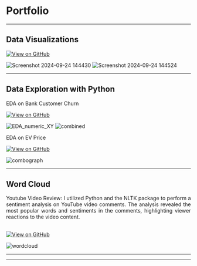 <!-- Bold Portfolio and add some spacing -->
# **Portfolio**

<hr />

## **Data Visualizations**
[![View on GitHub](https://img.shields.io/badge/GitHub-View_on_GitHub-blue?logo=GitHub)](https://github.com/jwangprof/Visualizations)

![Screenshot 2024-09-24 144430](https://github.com/user-attachments/assets/964209f8-c1ab-4ff5-816b-b6741213f86b)
![Screenshot 2024-09-24 144524](https://github.com/user-attachments/assets/9e13235d-1a98-4554-8c92-030845447439)

<hr />

## **Data Exploration with Python**
<div style="text-align: justify">EDA on Bank Customer Churn</div>

[![View on GitHub](https://img.shields.io/badge/GitHub-View_on_GitHub-blue?logo=GitHub)](https://github.com/jwangprof/Bank_Customer_Churn/blob/main/Bank_Customer_Churn_Part2_EDA.ipynb)

![EDA_numeric_XY](https://github.com/user-attachments/assets/9517b83a-f4f0-4a2f-abd1-de160996126b)
![combined](https://github.com/user-attachments/assets/9a9d81f3-9c1f-467c-a286-5ba271bb9f6a)

<div style="text-align: justify">EDA on EV Price</div>

[![View on GitHub](https://img.shields.io/badge/GitHub-View_on_GitHub-blue?logo=GitHub)](https://github.com/jwangprof/EV_Analysis)

![combograph](https://github.com/user-attachments/assets/f2c2db91-0cc3-4ff1-ae1b-3871867cad10)

<hr />

## **Word Cloud**
<div style="text-align: justify">Youtube Video Review: I utilized Python and the NLTK package to perform a sentiment analysis on YouTube video comments. The analysis revealed the most popular words and sentiments in the comments, highlighting viewer reactions to the video content.</div>
<br>

[![View on GitHub](https://img.shields.io/badge/GitHub-View_on_GitHub-blue?logo=GitHub)](https://github.com/jwangprof/Review_Sentiment_WordCloud)

![wordcloud](https://github.com/user-attachments/assets/89869252-3f86-463b-af41-7e654d2f15e4)

<hr />


---

